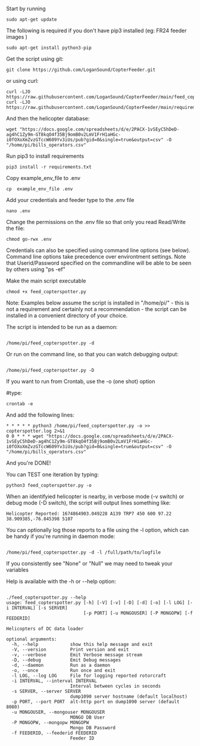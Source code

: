 
Start by running

```Shell
sudo apt-get update
```

The following is required if you don't have pip3 installed (eg: FR24 feeder images )


```Shell
sudo apt-get install python3-pip
```

Get the script using git:

```Shell
git clone https://github.com/LoganSound/CopterFeeder.git
```

or using curl:

```Shell
curl -LJO https://raw.githubusercontent.com/LoganSound/CopterFeeder/main/feed_copterspotter.py
curl -LJO https://raw.githubusercontent.com/LoganSound/CopterFeeder/main/requirements.txt
```

And then the helicopter database:

```Shell 
wget "https://docs.google.com/spreadsheets/d/e/2PACX-1vSEyC5hDeD-ag4hC1Zy9m-GT8kqO4f35Bj9omB0v2LmV1FrH1aHGc-i0fOXoXmZvzGTccW609Yv3iUs/pub?gid=0&single=true&output=csv" -O "/home/pi/bills_operators.csv"
``` 

Run pip3 to install requirements 
```Shell
pip3 install -r requirements.txt 
```

Copy example_env_file to .env
```Shell
cp  example_env_file .env
```

Add your credentials and feeder type to the .env file
```Shell
nano .env
```

Change the permissions on the .env file so that only you read Read/Write the file: 

```Shell
chmod go-rwx .env
```


Credentials can also be specified using command line options (see below). Command line options 
take precedence over environtment settings. Note that Userid/Password specified on the commandline 
will be able to be seen by others using "ps -ef" 


Make the main script executable
```Shell
chmod +x feed_copterspotter.py
```

Note: Examples below assume the script is installed in "/home/pi/"  - this is not a
requirement and certainly not a recommendation - the script can be installed in a
convenient directory of your choice. 


The script is intended to be run as a daemon: 

```Shell

/home/pi/feed_copterspotter.py -d

```

Or run on the command line, so that you can watch debugging output:

```Shell

/home/pi/feed_copterspotter.py -D

```

If you want to run from Crontab, use the -o (one shot) option 

#type:
```Shell
crontab -e
```

And add the following lines:

```Code
* * * * * python3 /home/pi/feed_copterspotter.py -o >> copterspotter.log 2>&1
0 0 * * * wget "https://docs.google.com/spreadsheets/d/e/2PACX-1vSEyC5hDeD-ag4hC1Zy9m-GT8kqO4f35Bj9omB0v2LmV1FrH1aHGc-i0fOXoXmZvzGTccW609Yv3iUs/pub?gid=0&single=true&output=csv" -O "/home/pi/bills_operators.csv"
```

And you're DONE!


You can TEST one iteration by typing:

```Shell
python3 feed_copterspotter.py -o 
``` 

When an identifyied helicopter is nearby, in verbose mode (-v switch) or debug mode
(-D switch), the script will output lines something like:

```Code
Helicopter Reported: 1674864903.049228 A139 TRP7 450 600 97.22 38.909385,-76.845398 5107
```

You can optionally log those reports to a file using the -l option, which can be handy if
you're running in daemon mode:

```Code

/home/pi/feed_copterspotter.py -d -l /full/path/to/logfile

```



If you consistently see "None" or "Null" we may need to tweak your variables


Help is available with the -h or --help option: 


```Code

./feed_copterspotter.py --help
usage: feed_copterspotter.py [-h] [-V] [-v] [-D] [-d] [-o] [-l LOG] [-i INTERVAL] [-s SERVER]
                             [-p PORT] [-u MONGOUSER] [-P MONGOPW] [-f FEEDERID]

Helicopters of DC data loader

optional arguments:
  -h, --help            show this help message and exit
  -V, --version         Print version and exit
  -v, --verbose         Emit Verbose message stream
  -D, --debug           Emit Debug messages
  -d, --daemon          Run as a daemon
  -o, --once            Run once and exit
  -l LOG, --log LOG     File for logging reported rotorcraft
  -i INTERVAL, --interval INTERVAL
                        Interval between cycles in seconds
  -s SERVER, --server SERVER
                        dump1090 server hostname (default localhost)
  -p PORT, --port PORT  alt-http port on dump1090 server (default 8080)
  -u MONGOUSER, --mongouser MONGOUSER
                        MONGO DB User
  -P MONGOPW, --mongopw MONGOPW
                        Mongo DB Password
  -f FEEDERID, --feederid FEEDERID
                        Feeder ID



```
 
